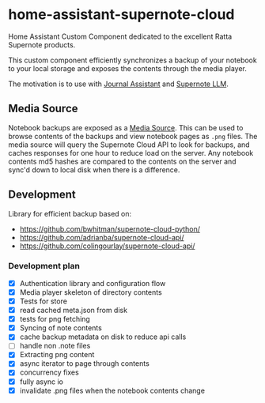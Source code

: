# home-assistant-supernote-cloud

Home Assistant Custom Component dedicated to the excellent Ratta Supernote products.

This custom component efficiently synchronizes a backup of your notebook to your
local storage and exposes the contents through the media player.

The motivation is to use with [Journal Assistant](https://github.com/allenporter/home-assistant-journal-assistant) and [Supernote LLM](https://github.com/allenporter/supernote-llm/).

## Media Source

Notebook backups are exposed as a [Media Source](https://www.home-assistant.io/integrations/media_source/). This can be
used to browse contents of the backups and view notebook pages as `.png` files. The media source
will query the Supernote Cloud API to look for backups, and caches responses for
one hour to reduce load on the server. Any notebook contents md5 hashes are compared
to the contents on the server and sync'd down to local disk when there is a difference.


## Development

Library for efficient backup based on:

- https://github.com/bwhitman/supernote-cloud-python/
- https://github.com/adrianba/supernote-cloud-api/
- https://github.com/colingourlay/supernote-cloud-api/

### Development plan

- [x] Authentication library and configuration flow
- [x] Media player skeleton of directory contents
- [x] Tests for store
- [x] read cached meta.json from disk
- [x] tests for png fetching
- [x] Syncing of note contents
- [x] cache backup metadata on disk to reduce api calls
- [ ] handle non .note files
- [x] Extracting png content
- [x] async iterator to page through contents
- [x] concurrency fixes
- [x] fully async io
- [x] invalidate .png files when the notebook contents change
